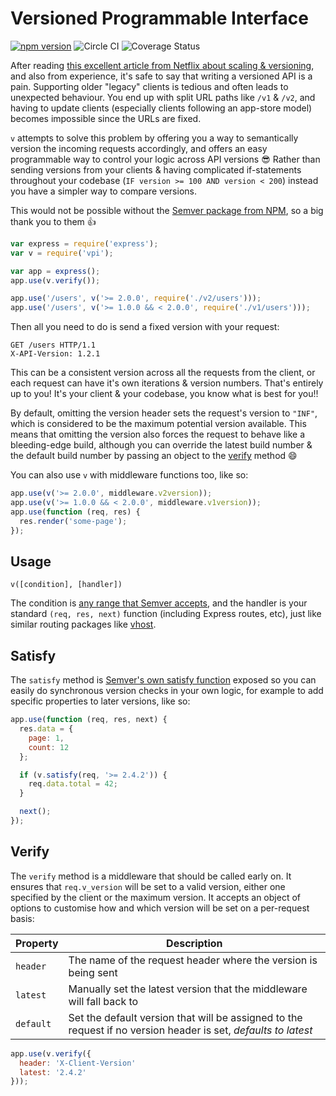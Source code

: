 # Versioned Programmable Interface

[![npm version](https://badge.fury.io/js/vpi.svg)](https://badge.fury.io/js/vpi)
![Circle CI](https://circleci.com/gh/jdrydn/vpi/tree/master.svg?style=shield)
![Coverage Status](https://coveralls.io/repos/jdrydn/vpi/badge.svg?branch=master&service=github)

After reading [this excellent article from Netflix about scaling & versioning][netflix-medium-post], and also from
experience, it's safe to say that writing a versioned API is a pain. Supporting older "legacy" clients is tedious and
often leads to unexpected behaviour. You end up with split URL paths like `/v1` & `/v2`, and having to update clients
(especially clients following an app-store model) becomes impossible since the URLs are fixed.

`v` attempts to solve this problem by offering you a way to semantically version the incoming requests accordingly, and
offers an easy programmable way to control your logic across API versions :sunglasses: Rather than sending versions from
your clients & having complicated if-statements throughout your codebase (`IF version >= 100 AND version < 200`) instead
you have a simpler way to compare versions.

This would not be possible without the [Semver package from NPM][semver-npm], so a big thank you to them :thumbsup:

```js
var express = require('express');
var v = require('vpi');

var app = express();
app.use(v.verify());

app.use('/users', v('>= 2.0.0', require('./v2/users')));
app.use('/users', v('>= 1.0.0 && < 2.0.0', require('./v1/users')));
```

Then all you need to do is send a fixed version with your request:

```http
GET /users HTTP/1.1
X-API-Version: 1.2.1
```

This can be a consistent version across all the requests from the client, or each request can have it's own iterations
& version numbers. That's entirely up to you! It's your client & your codebase, you know what is best for you!!

By default, omitting the version header sets the request's version to `"INF"`, which is considered to be the maximum
potential version available. This means that omitting the version also forces the request to behave like a bleeding-edge
build, although you can override the latest build number & the default build number by passing an object to the
[verify](#verify) method :smile:

You can also use `v` with middleware functions too, like so:

```js
app.use(v('>= 2.0.0', middleware.v2version));
app.use(v('>= 1.0.0 && < 2.0.0', middleware.v1version));
app.use(function (req, res) {
  res.render('some-page');
});
```

## Usage

```
v([condition], [handler])
```

The condition is [any range that Semver accepts][semver-ranges], and the handler is your standard `(req, res, next)`
function (including Express routes, etc), just like similar routing packages like [vhost][vhost-npm].

## Satisfy

The `satisfy` method is [Semver's own satisfy function][semver-usage] exposed so you can easily do synchronous version
checks in your own logic, for example to add specific properties to later versions, like so:

```js
app.use(function (req, res, next) {
  res.data = {
    page: 1,
    count: 12
  };

  if (v.satisfy(req, '>= 2.4.2')) {
    req.data.total = 42;
  }

  next();
});
```

## Verify

The `verify` method is a middleware that should be called early on. It ensures that `req.v_version` will be set to a
valid version, either one specified by the client or the maximum version. It accepts an object of options to customise
how and which version will be set on a per-request basis:

| Property | Description |
| ---- | ---- |
| `header` | The name of the request header where the version is being sent |
| `latest` | Manually set the latest version that the middleware will fall back to |
| `default` | Set the default version that will be assigned to the request if no version header is set, *defaults to latest* |

```js
app.use(v.verify({
  header: 'X-Client-Version'
  latest: '2.4.2'
}));
```

[netflix-medium-post]: https://medium.com/@nodejs/netflixandchill-how-netflix-scales-with-node-js-and-containers-cf63c0b92e57#.svecljpvr
[semver-npm]: https://www.npmjs.com/package/semver
[semver-ranges]: https://www.npmjs.com/package/semver#ranges
[semver-usage]: https://www.npmjs.com/package/semver#usage
[vhost-npm]: https://www.npmjs.com/package/vhost
